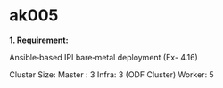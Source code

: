 # ak005
**1. Requirement:**

Ansible‑based IPI bare‑metal deployment (Ex- 4.16)

Cluster Size:
  Master : 3
  Infra: 3 (ODF Cluster)
  Worker: 5
